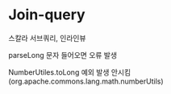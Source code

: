 # Join-query

스칼라 서브쿼리, 인라인뷰

parseLong 문자 들어오면 오류 발생

NumberUtiles.toLong 예외 발생 안시킴\(org.apache.commons.lang.math.numberUtils\)

